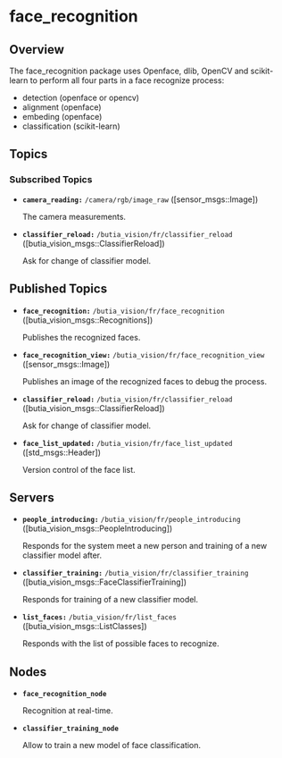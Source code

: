 # face_recognition
## Overview
The face_recognition package uses Openface, dlib, OpenCV and scikit-learn to perform all four parts in a face recognize process:
- detection (openface or opencv)
- alignment (openface)
- embeding (openface)
- classification (scikit-learn)

## Topics
### Subscribed Topics
* **`camera_reading:`** `/camera/rgb/image_raw` ([sensor_msgs::Image])

    The camera measurements.

* **`classifier_reload:`** `/butia_vision/fr/classifier_reload` ([butia_vision_msgs::ClassifierReload])

    Ask for change of classifier model.

## Published Topics
* **`face_recognition:`** `/butia_vision/fr/face_recognition` ([butia_vision_msgs::Recognitions])

    Publishes the recognized faces.

* **`face_recognition_view:`** `/butia_vision/fr/face_recognition_view` ([sensor_msgs::Image])

    Publishes an image of the recognized faces to debug the process.

* **`classifier_reload:`** `/butia_vision/fr/classifier_reload` ([butia_vision_msgs::ClassifierReload])

    Ask for change of classifier model.

* **`face_list_updated:`** `/butia_vision/fr/face_list_updated` ([std_msgs::Header])

    Version control of the face list.
    
## Servers
* **`people_introducing:`** `/butia_vision/fr/people_introducing` ([butia_vision_msgs::PeopleIntroducing])

    Responds for the system meet a new person and training of a new classifier model after.

* **`classifier_training:`** `/butia_vision/fr/classifier_training` ([butia_vision_msgs::FaceClassifierTraining])

    Responds for training of a new classifier model.

* **`list_faces:`** `/butia_vision/fr/list_faces` ([butia_vision_msgs::ListClasses])

    Responds with the list of possible faces to recognize.

## Nodes
* **`face_recognition_node`**

    Recognition at real-time.
* **`classifier_training_node`**

    Allow to train a new model of face classification.